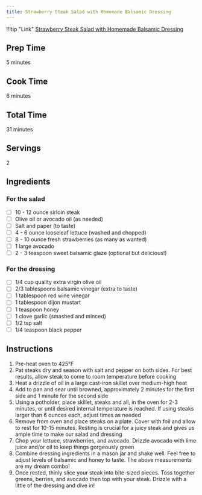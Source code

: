 ```yaml
---
title: Strawberry Steak Salad with Homemade Balsamic Dressing
---
```


!!!tip "Link"
    [Strawberry Steak Salad with Homemade Balsamic Dressing](https://peasandcrayons.com/2017/03/)

## Prep Time
5 minutes

## Cook Time
6 minutes

## Total Time
31 minutes

## Servings
2

## Ingredients
### For the salad
- [ ] 10 - 12 ounce sirloin steak
- [ ] Olive oil or avocado oil (as needed)
- [ ] Salt and paper (to taste)
- [ ] 4 - 6 ounce looseleaf lettuce (washed and chopped)
- [ ] 8 - 10 ounce fresh strawberries (as many as wanted)
- [ ] 1 large avocado
- [ ] 2 - 3 teaspoon sweet balsamic glaze (optional but delicious!)

### For the dressing
- [ ] 1/4 cup quality extra virgin olive oil
- [ ] 2/3 tablespoons balsamic vinegar (extra to taste)
- [ ] 1 tablespoon red wine vinegar
- [ ] 1 tablespoon dijon mustart
- [ ] 1 teaspoon honey
- [ ] 1 clove garlic (smashed and minced)
- [ ] 1/2 tsp salt
- [ ] 1/4 teaspoon black pepper

## Instructions
1. Pre-heat oven to 425&deg;F
1. Pat steaks dry and season with salt and pepper on both sides. For best results, allow steak to come to room temperature before cooking
1. Heat a drizzle of oil in a large cast-iron skillet over medium-high heat
1. Add to pan and sear until browned, approximately 2 minutes for the first side and 1 minute for the second side
1. Using a potholder, place skillet, steaks and all, in the oven for 2-3 minutes, or until desired internal temperature is reached. If using steaks larger than 6 ounces each, adjust times as needed
1. Remove from oven and place steaks on a plate. Cover with foil and allow to rest for 10-15 minutes. Resting is crucial for a juicy steak and gives us ample time to make our salad and dressing
1. Chop your lettuce, strawberries, and avocado. Drizzle avocado with lime juice and/or oil to keep things gorgeously green
1. Combine dressing ingredients in a mason jar and shake well. Feel free to adjust levels of balsamic and honey to taste. The above measurements are my dream combo!
1. Once rested, thinly slice your steak into bite-sized pieces. Toss together greens, berries, and avocado then top with your steak. Drizzle with a little of the dressing and dive in!